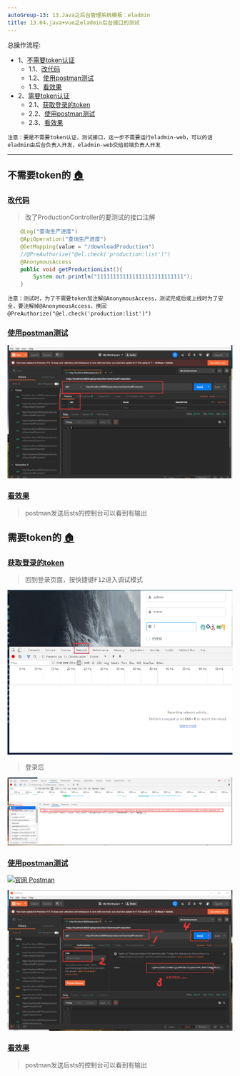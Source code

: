 ```yaml
---
autoGroup-13: 13.Java之后台管理系统模板：eladmin
title: 13.04.java+vue之eladmin后台接口的测试
---
```


总操作流程:
- 1、[不需要token认证](#eladmin-01) 
    - 1.1、[改代码](#eladmin-01-01) 
    - 1.2、[使用postman测试](#eladmin-01-02) 
    - 1.3、[看效果](#eladmin-01-03) 
- 2、[需要token认证](#eladmin-02) 
    - 2.1、[获取登录的token](#eladmin-02-01) 
    - 2.2、[使用postman测试](#eladmin-02-02) 
    - 2.3、[看效果](#eladmin-02-03) 

`注意：要是不需要token认证，测试接口，这一步不需要运行eladmin-web，可以的话eladmin由后台负责人开发，eladmin-web交给前端负责人开发`

***

## 不需要token的 <a name="eladmin-01" href="#" >:house:</a>
### <a name="eladmin-01-01" href="#" >改代码</a>

> 改了ProductionController的要测试的接口注解
```java
	@Log("查询生产进度")
    @ApiOperation("查询生产进度")
    @GetMapping(value = "/downloadProduction")
	//@PreAuthorize("@el.check('production:list')")
	@AnonymousAccess
    public void getProductionList(){
		System.out.println("111111111111111111111111111");
	}
```

`注意：测试时，为了不需要token加注解@AnonymousAccess，测试完成后或上线时为了安全，要注解掉@AnonymousAccess，换回@PreAuthorize("@el.check('production:list')")`

### <a name="eladmin-01-02" href="#" >使用postman测试</a>
![](./image/13.04-4.png)

### <a name="eladmin-01-03" href="#" >看效果</a>

> postman发送后sts的控制台可以看到有输出

## 需要token的 <a name="eladmin-02" href="#" >:house:</a>

### <a name="eladmin-02-01" href="#" >获取登录的token</a>

> 回到登录页面，按快捷键<kbd>F12</kbd>进入调试模式

![](./image/13.04-1.png)

> 登录后

![](./image/13.04-2.png)

### <a name="eladmin-02-02" href="#" >使用postman测试</a>

[![](https://img.shields.io/badge/官网-Postman-green.svg "官网 Postman")](https://www.getpostman.com/)

![](./image/13.04-3.png)

### <a name="eladmin-02-03" href="#" >看效果</a>

> postman发送后sts的控制台可以看到有输出



